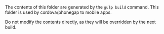 The contents of this folder are generated by the `gulp build` command.
This folder is used by cordova/phonegap to mobile apps.

Do not modify the contents directly, as they will be overridden by the next build.